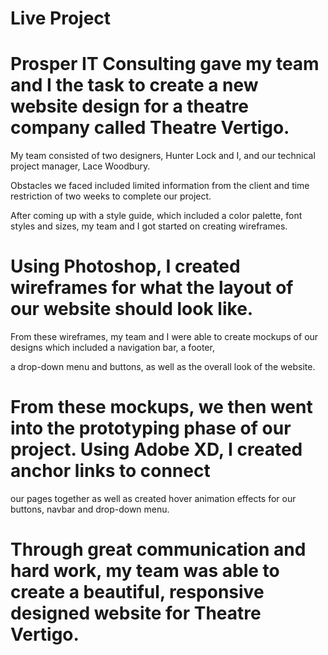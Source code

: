 # Live Project




# Prosper IT Consulting gave my team and I the task to create a new website design for a theatre company called Theatre Vertigo. 

My team consisted of two designers, Hunter Lock and  I, and our technical project manager, Lace Woodbury. 

Obstacles we faced included limited information from the client and time restriction of two weeks to complete our project. 

After coming up with a style guide, which included a color palette, font styles and sizes, my team and I got started on creating wireframes.

# Using Photoshop, I created wireframes for what the layout of our website should look like. 

From these wireframes, my team and I were able to create mockups of our designs which included a navigation bar, a footer, 

a drop-down menu and buttons, as well as the overall look of the website. 

# From these mockups, we then went into the prototyping phase of our project. Using Adobe XD, I created anchor links to connect

our pages together as well as created hover animation effects for our buttons, navbar and drop-down menu. 

# Through great communication and hard work, my team was able to create a beautiful, responsive designed website for Theatre Vertigo. 

